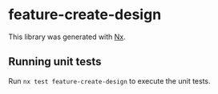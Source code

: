 # feature-create-design

This library was generated with [Nx](https://nx.dev).

## Running unit tests

Run `nx test feature-create-design` to execute the unit tests.
